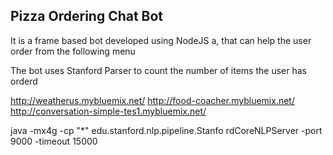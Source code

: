 

## Pizza Ordering Chat Bot 

It is a frame based bot developed using NodeJS a, that can  help the user order from the following menu


The bot uses Stanford Parser to count the number of items the user has orderd


http://weatherus.mybluemix.net/
http://food-coacher.mybluemix.net/
http://conversation-simple-tes1.mybluemix.net/


java -mx4g -cp "*" edu.stanford.nlp.pipeline.Stanfo
rdCoreNLPServer -port 9000 -timeout 15000